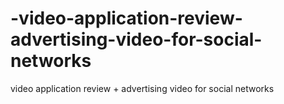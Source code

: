 # -video-application-review-advertising-video-for-social-networks
 video application review + advertising video for social networks
